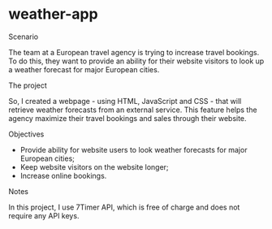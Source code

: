 # weather-app

Scenario

The team at a European travel agency is trying to increase travel bookings. 
To do this, they want to provide an ability for their website visitors to look up a weather forecast for major European cities.

The project 

So, I created a webpage - using HTML, JavaScript and CSS - that will retrieve weather forecasts from an external service. 
This feature helps the agency maximize their travel bookings and sales through their website.

Objectives

- Provide ability for website users to look weather forecasts for major European cities;
- Keep website visitors on the website longer;
- Increase online bookings.

Notes 

In this project, I use 7Timer API, which is free of charge and does not require any API keys.
